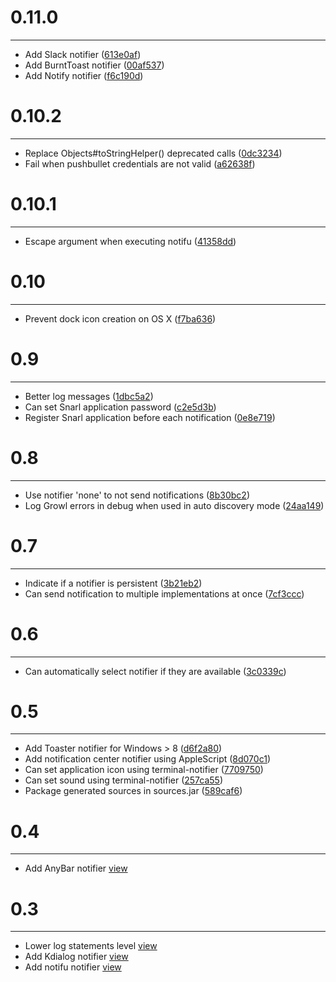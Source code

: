 # 0.11.0
***

- Add Slack notifier ([613e0af](http://github.com/jcgay/send-notification/commit/613e0af8ad444b89f231a26e36e800efef8f26e2))
- Add BurntToast notifier ([00af537](http://github.com/jcgay/send-notification/commit/00af5378207297374f8b9c42feb7ebd149a6498d))
- Add Notify notifier ([f6c190d](http://github.com/jcgay/send-notification/commit/f6c190dddb8160996ae84372b11bd20cb1fc8e5a))

# 0.10.2
***

- Replace Objects#toStringHelper() deprecated calls ([0dc3234](http://github.com/jcgay/send-notification/commit/0dc32340f289511c51b74bdc626f044c74fbea9a))
- Fail when pushbullet credentials are not valid ([a62638f](http://github.com/jcgay/send-notification/commit/a62638f77adaa12c6a5be53e02ea22bf0880eead))

# 0.10.1
***

- Escape argument when executing notifu ([41358dd](http://github.com/jcgay/send-notification/commit/41358ddc20125d35996ebba5545c00e2b66ff31f))

# 0.10
***

- Prevent dock icon creation on OS X ([f7ba636](http://github.com/jcgay/send-notification/commit/f7ba63631fe6e1c9f2bbad126164eeca1cf2d7b5))

# 0.9
***

- Better log messages ([1dbc5a2](http://github.com/jcgay/send-notification/commit/1dbc5a2129abb8263bafe9da92943f27b0d462c0))
- Can set Snarl application password ([c2e5d3b](http://github.com/jcgay/send-notification/commit/c2e5d3bb33964a737683a2da819f9a8d7a9df49e))
- Register Snarl application before each notification ([0e8e719](http://github.com/jcgay/send-notification/commit/0e8e71923a3fd1c0e350f974b1521638cfaa1865))

# 0.8
***

- Use notifier 'none' to not send notifications ([8b30bc2](http://github.com/jcgay/send-notification/commit/8b30bc2c03e800b36eb8a455172fbe1b1388f638))
- Log Growl errors in debug when used in auto discovery mode ([24aa149](http://github.com/jcgay/send-notification/commit/24aa149ad33804fe69164c9b18b0c1ec2a5fbb02))

# 0.7
***

- Indicate if a notifier is persistent ([3b21eb2](http://github.com/jcgay/send-notification/commit/3b21eb292fd329f680a9141319ee3b24a9e874f3))
- Can send notification to multiple implementations at once ([7cf3ccc](http://github.com/jcgay/send-notification/commit/7cf3ccccf9c3e06c14f925e81e4674a3030738ad))

# 0.6
***

- Can automatically select notifier if they are available ([3c0339c](http://github.com/jcgay/send-notification/commit/3c0339c7397446a38d820e69a1101b82bead4131))

# 0.5
***

- Add Toaster notifier for Windows > 8 ([d6f2a80](http://github.com/jcgay/send-notification/commit/d6f2a80627965918f2350a142d03438f2a792c9c))
- Add notification center notifier using AppleScript ([8d070c1](http://github.com/jcgay/send-notification/commit/8d070c153326b0ddb44b39512ed26f7b04cf44c4))
- Can set application icon using terminal-notifier ([7709750](http://github.com/jcgay/send-notification/commit/77097506e1d678355570929f95b1d40b3209525f))
- Can set sound using terminal-notifier ([257ca55](http://github.com/jcgay/send-notification/commit/257ca55dde704fb4a67badd8cdd105c430aed5ea))
- Package generated sources in sources.jar ([589caf6](http://github.com/jcgay/send-notification/commit/589caf6902253399186020f8cf4f96c80c05baa1))

# 0.4
***

- Add AnyBar notifier [view](http://github.com/jcgay/send-notification/commit/a7d91fdefdaf44ad86c3f596d909cf08d8400ad5)

# 0.3
***

- Lower log statements level [view](http://github.com/jcgay/send-notification/commit/08247050ced8b99f438b4bb4e3cda9bdbdb84f7a)  
- Add Kdialog notifier [view](http://github.com/jcgay/send-notification/commit/7af0f9d854085f304458e342c50348505d200519)  
- Add notifu notifier [view](http://github.com/jcgay/send-notification/commit/9ce1161e689eca678a058fa1b8af7b40e2767522)  